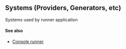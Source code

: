 ## Systems (Providers, Generators, etc)

Systems used by runner application

#### See also
  - [Console runner](https://github.com/c0ffeeartc/GenEntitas/tree/master/GenEntitas)
